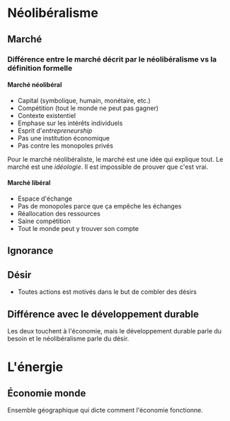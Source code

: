 # Néolibéralisme

## Marché

### Différence entre le marché décrit par le néolibéralisme vs la définition formelle

#### Marché néolibéral

- Capital (symbolique, humain, monétaire, etc.)
- Compétition (tout le monde ne peut pas gagner)
- Contexte existentiel
- Emphase sur les intérêts individuels
- Esprit d'*entrepreneurship*
- Pas une institution économique
- Pas contre les monopoles privés

Pour le marché néolibéraliste, le marché est une idée qui explique tout. Le marché est une *idéologie*. Il est impossible de prouver que c'est vrai.

#### Marché libéral

- Espace d'échange
- Pas de monopoles parce que ça empêche les échanges
- Réallocation des ressources
- Saine compétition
- Tout le monde peut y trouver son compte

## Ignorance

## Désir

- Toutes actions est motivés dans le but de combler des désirs

## Différence avec le développement durable

Les deux touchent à l'économie, mais le développement durable parle du besoin et le néolibéralisme parle du désir.

# L'énergie

## Économie monde

Ensemble géographique qui dicte comment l'économie fonctionne.
